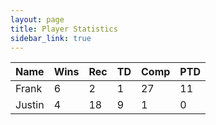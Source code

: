 ```yaml
---
layout: page
title: Player Statistics
sidebar_link: true
---
```


<head>
  <!-- <link rel="stylesheet" href="https://cdn.datatables.net/1.10.20/css/jquery.dataTables.min.css"> -->
  <link rel="stylesheet" href="https://cdn.datatables.net/1.10.20/css/jquery.dataTables.responsive.min.css">
  <!-- <script src="https://ajax.googleapis.com/ajax/libs/jquery/3.4.1/jquery.min.js"></script> -->
  <!-- <script src="https://cdn.datatables.net/1.10.20/js/jquery.dataTables.min.js"></script> -->
  <script src="https://cdn.datatables.net/1.10.20/js/jquery.dataTables.responsive.min.js"></script>
  <script>
    $(document).ready(function(){
      $('#stats').DataTable({
        responsive: false,
        paging: false,
        searching: true,
        details: false
      });
    });
  </script>
</head>
  
<table id="stats" class="display responsive nowrap" style="width:100%">
    <thead>
        <tr>
            <th>Name</th>
            <th>Wins</th>
            <th>Rec</th>
            <th>TD</th>
            <th>Comp</th>
            <th>PTD</th>
        </tr>
    </thead>
    <tbody>
        <tr>
            <td>Frank</td>
            <td>6</td>
            <td>2</td>
            <td>1</td>
            <td>27</td>
            <td>11</td>
        </tr>
        <tr>
            <td>Justin</td>
            <td>4</td>
            <td>18</td>
            <td>9</td>
            <td>1</td>
            <td>0</td>
        </tr>
    </tbody>
</table>
